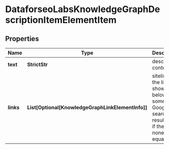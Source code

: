 # DataforseoLabsKnowledgeGraphDescriptionItemElementItem


## Properties

| Name | Type | Description | Notes |
|------------ | ------------- | ------------- | -------------|
**text** | **StrictStr** | description content |[optional]|
**links** | **List[Optional[KnowledgeGraphLinkElementInfo]]** | sitelinks<br>the links shown below some of Google’s search results<br>if there are none, equals null |[optional]|